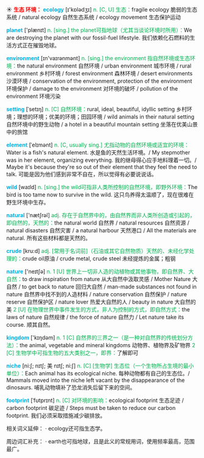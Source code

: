 ☀ <font color="red">**生态 环境：**</font>
<font color="sky blue">**ecology**</font> [ɪ'kɒlədӡɪ] 
<font color="#00b050">n. [C, U] 生态：</font>fragile ecology 脆弱的生态系统 / natural ecology 自然生态系统 / ecology movement 生态保护运动

<font color="sky blue">**planet**</font> ['plænɪt] 
<font color="#00b050">n. [sing.] the planet可指地球（尤其当谈论环境时所用）：</font>We are destroying the planet with our fossil-fuel lifestyle. 我们依赖化石燃料的生活方式正在摧毁地球。

<font color="sky blue">**environment**</font> [ɪn'vaɪrənmənt] 
<font color="#00b050">n. [sing.] the environment 指自然环境或生态环境：</font>the natural environment 自然环境 / urban environment 城市环境 / rural environment 乡村环境 / forest environment 森林环境 / desert environments 沙漠环境 / conservation of the environment, protection of the environment 环境保护 / damage to the environment 对环境的破坏 / pollution of the environment 环境污染
           
<font color="sky blue">**setting**</font> [ˈsetɪŋ]
<font color="#00b050">n. [C] 自然环境：</font>rural, ideal, beautiful, idyllic setting 乡村环境；理想的环境；优美的环境；田园环境 / wild animals in their natural setting 自然环境中的野生动物 / a hotel in a beautiful mountain setting 坐落在优美山景中的旅馆
           
<font color="sky blue">**element**</font> [ˈelɪmənt]
<font color="#00b050">n. [C, usually sing.] 尤指动物的自然环境或适宜的环境：</font>Water is a fish's natural element. 水是鱼的天然生活环境。/ My stepmother was in her element, organizing everything. 我的继母得心应手地料理着一切。/ Maybe it's because they're so out of their element that they feel the need to talk. 可能是因为他们感到非常不自在，所以觉得有必要说说话。

<font color="sky blue">**wild**</font> [waɪld] 
<font color="#00b050">n. [sing.] the wild可指非人类所控制的自然环境，即野外环境：</font>The bird is too tame now to survive in the wild. 这只鸟养得太温顺了，现在很难在野生环境中生存。

<font color="sky blue">**natural**</font> ['nætʃrəl] 
<font color="#00b050">adj. 存在于自然界中的，由自然界而非人类所创造或引起的，即自然的，天然的：</font>the natural world 自然界 / natural resources 自然资源 / natural disasters 自然灾害 / a natural harbour 天然港口 / All the materials are natural. 所有这些材料都是天然的。
           
<font color="sky blue">**crude**</font> [kru:d]
<font color="#00b050">adj. [常用于名词前]（石油或其它自然物质）天然的、未经化学处理的：</font>crude oil原油 / crude metal, crude steel 未经提炼的金属；粗钢

<font color="sky blue">**nature**</font> ['neɪtʃə] 
<font color="#00b050">n. 1 [U] 世界上一切非人造的动植物或其他事物，即自然界、大自然：</font>to draw inspiration from nature 从大自然中汲取灵感 / Mother Nature 大自然 / to get back to nature 回归大自然 / man-made substances not found in nature 自然界中找不到的人造材料 / nature conservation 自然保护 / nature reserve 自然保护区 / nature lover 热爱大自然的人 / beauty in nature 大自然的美 <font color="#00b050">2 [U] 在物理世界中事件发生的方式，非人为控制的方式，即自然方式：</font>the laws of nature 自然规律 / the force of nature 自然力 / Let nature take its course. 顺其自然。

<font color="sky blue">**kingdom**</font> ['kɪŋdəm] 
<font color="#00b050">n. 1 [C] 自然界的三界之一（是一种对自然界的传统划分方法）：</font>the animal, vegetable and mineral kingdoms 动物界、植物界及矿物界 <font color="#00b050">2 [C] 生物学中可指生物的五大类别之一，即界：</font>了解即可
           
<font color="sky blue">**niche**</font> [ni:ʃ; nɪtʃ; 美 nɪtʃ; ni:ʃ]
<font color="#00b050">n. [C] [生物学] 生态位（一个生物所占生境的最小单位）：</font>Each animal has its ecological niche. 每种动物都有自己的生态位。/ Mammals moved into the niche left vacant by the disappearance of the dinosaurs. 哺乳动物填补了恐龙消失后留下来的空间。
          
<font color="sky blue">**footprint**</font> [ˈfʊtprɪnt]
<font color="#00b050">n. [C] 对环境的影响：</font>ecological footprint 生态足迹 / carbon footprint 碳足迹 / Steps must be taken to reduce our carbon footprint. 我们必须采取措施减少碳排放。

相关词义延伸：
· ecology还可指生态学。

周边词汇补充：
· earth也可指地球，且是此义的常规用词，使用频率最高，范围最广。
